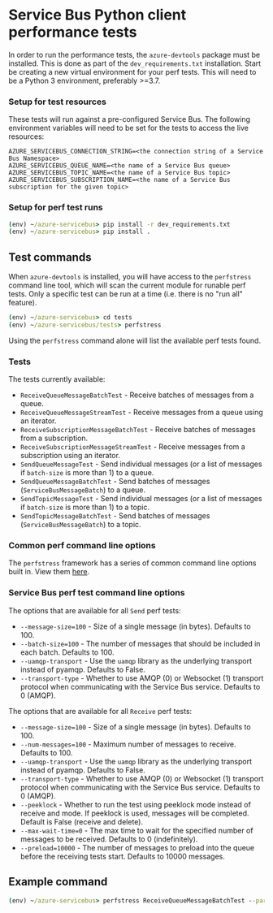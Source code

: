 # Service Bus Python client performance tests

In order to run the performance tests, the `azure-devtools` package must be installed. This is done as part of the `dev_requirements.txt` installation. Start be creating a new virtual environment for your perf tests. This will need to be a Python 3 environment, preferably >=3.7.

### Setup for test resources

These tests will run against a pre-configured Service Bus. The following environment variables will need to be set for the tests to access the live resources:

```
AZURE_SERVICEBUS_CONNECTION_STRING=<the connection string of a Service Bus Namespace>
AZURE_SERVICEBUS_QUEUE_NAME=<the name of a Service Bus queue>
AZURE_SERVICEBUS_TOPIC_NAME=<the name of a Service Bus topic>
AZURE_SERVICEBUS_SUBSCRIPTION_NAME=<the name of a Service Bus subscription for the given topic>
```

### Setup for perf test runs

```cmd
(env) ~/azure-servicebus> pip install -r dev_requirements.txt
(env) ~/azure-servicebus> pip install .
```

## Test commands

When `azure-devtools` is installed, you will have access to the `perfstress` command line tool, which will scan the current module for runable perf tests. Only a specific test can be run at a time (i.e. there is no "run all" feature).

```cmd
(env) ~/azure-servicebus> cd tests
(env) ~/azure-servicebus/tests> perfstress
```

Using the `perfstress` command alone will list the available perf tests found.

### Tests

The tests currently available:

- `ReceiveQueueMessageBatchTest` - Receive batches of messages from a queue.
- `ReceiveQueueMessageStreamTest` - Receive messages from a queue using an iterator.
- `ReceiveSubscriptionMessageBatchTest` - Receive batches of messages from a subscription.
- `ReceiveSubscriptionMessageStreamTest` - Receive messages from a subscription using an iterator.
- `SendQueueMessageTest` - Send individual messages (or a list of messages if `batch-size` is more than 1) to a queue.
- `SendQueueMessageBatchTest` - Send batches of messages (`ServiceBusMessageBatch`) to a queue.
- `SendTopicMessageTest` - Send individual messages (or a list of messages if `batch-size` is more than 1) to a topic.
- `SendTopicMessageBatchTest` - Send batches of messages (`ServiceBusMessageBatch`) to a topic.

### Common perf command line options

The `perfstress` framework has a series of common command line options built in. View them [here](https://github.com/Azure/azure-sdk-for-python/blob/main/doc/dev/perfstress_tests.md#default-command-options).

### Service Bus perf test command line options

The options that are available for all `Send` perf tests:

- `--message-size=100` - Size of a single message (in bytes). Defaults to 100.
- `--batch-size=100` - The number of messages that should be included in each batch. Defaults to 100.
- `--uamqp-transport` - Use the `uamqp` library as the underlying transport instead of pyamqp. Defaults to False.
- `--transport-type` - Whether to use AMQP (0) or Websocket (1) transport protocol when communicating with the Service Bus service. Defaults to 0 (AMQP).

The options that are available for all `Receive` perf tests:

- `--message-size=100` - Size of a single message (in bytes). Defaults to 100.
- `--num-messages=100` - Maximum number of messages to receive. Defaults to 100.
- `--uamqp-transport` - Use the `uamqp` library as the underlying transport instead of pyamqp. Defaults to False.
- `--transport-type` - Whether to use AMQP (0) or Websocket (1) transport protocol when communicating with the Service Bus service. Defaults to 0 (AMQP).
- `--peeklock` - Whether to run the test using peeklock mode instead of receive and  mode. If peeklock is used, messages will be completed. Default is False (receive and delete).
- `--max-wait-time=0` - The max time to wait for the specified number of messages to be received. Defaults to 0 (indefinitely).
- `--preload=10000` - The number of messages to preload into the queue before the receiving tests start. Defaults to 10000 messages.


## Example command
```cmd
(env) ~/azure-servicebus> perfstress ReceiveQueueMessageBatchTest --parallel=2 --message-size=10240 --num-messages=100 --peeklock
```
